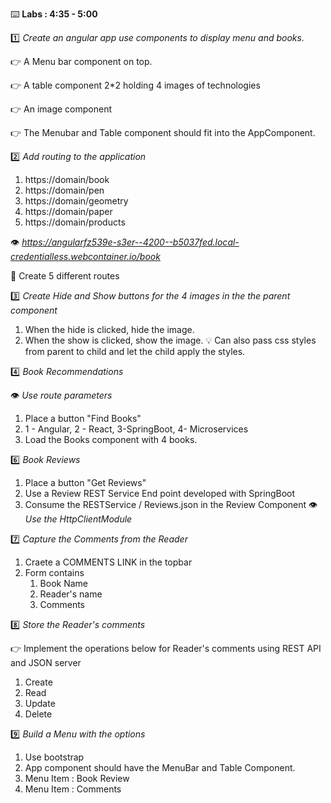 :keyboard: **Labs : 4:35 - 5:00**  

:one: _Create an angular app use components to display menu and books._

:point_right: A Menu bar component on top.

:point_right: A table component 2*2 holding 4 images of technologies

:point_right: An image component  

:point_right: The Menubar and Table component should fit into the AppComponent.  


:two: _Add routing to the application_  
1. https://domain/book
2. https://domain/pen
3. https://domain/geometry
4. https://domain/paper
5. https://domain/products

:eye: *https://angularfz539e-s3er--4200--b5037fed.local-credentialless.webcontainer.io/book*  

:key: Create 5 different routes  

:three: _Create Hide and Show buttons for the 4 images in the the parent component_
1. When the hide is clicked, hide the image.
2. When the show is clicked, show the image.
:bulb: Can also pass css styles from parent to child and let the child apply the styles.  


:four: _Book Recommendations_  


:eye: *Use route parameters*  
1. Place a button "Find Books"
2. 1 - Angular, 2 - React, 3-SpringBoot, 4- Microservices
3. Load the Books component with 4 books.

:six: _Book Reviews_
1. Place a button "Get Reviews"
2. Use a Review REST Service End point developed with SpringBoot
3. Consume the RESTService / Reviews.json in the Review Component
:eye: *Use the HttpClientModule*  

:seven: _Capture the Comments from the Reader_
1. Craete a COMMENTS LINK in the topbar
2. Form contains 
   1. Book Name
   2. Reader's name
   3. Comments

:eight: _Store the Reader's comments_

:point_right: Implement the operations below for Reader's comments using REST API and JSON server  


1. Create
2. Read
3. Update
4. Delete
   

:nine: _Build a Menu with the options_
1. Use bootstrap
2. App component should have the MenuBar and Table Component.
3. Menu Item : Book Review
4. Menu Item : Comments 
